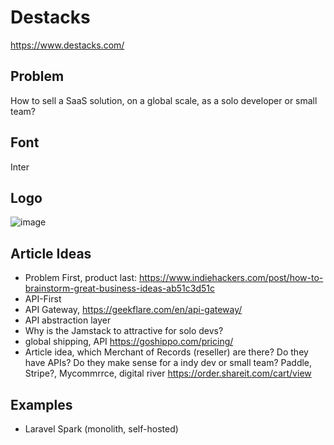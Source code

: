 # Destacks

https://www.destacks.com/

## Problem

How to sell a SaaS solution, on a global scale, as a solo developer or small team?

## Font

Inter

## Logo

![image](https://user-images.githubusercontent.com/3404313/125172526-8cf58780-e1ba-11eb-9944-6a7acc35f3b8.png)

## Article Ideas

- Problem First, product last: https://www.indiehackers.com/post/how-to-brainstorm-great-business-ideas-ab51c3d51c
- API-First
- API Gateway, https://geekflare.com/en/api-gateway/
- API abstraction layer
- Why is the Jamstack to attractive for solo devs?
- global shipping, API https://goshippo.com/pricing/
- Article idea, which Merchant of Records (reseller) are there? Do they have APIs? Do they make sense for a indy dev or small team? Paddle, Stripe?, Mycommrrce, digital river https://order.shareit.com/cart/view

## Examples

- Laravel Spark (monolith, self-hosted)

